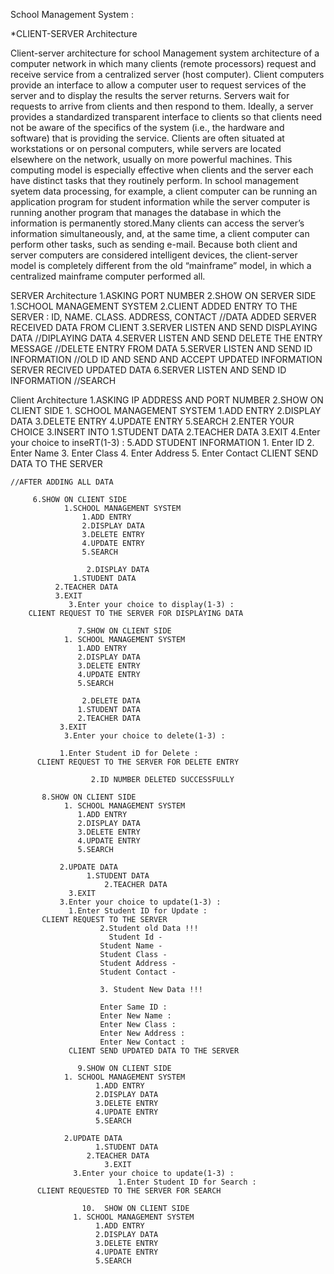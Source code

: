 School Management System :

*CLIENT-SERVER Architecture

Client-server architecture for school Management system architecture of a computer network
in which many clients (remote processors) request and receive service from a centralized
server (host computer). Client computers provide an interface to allow a computer user to
request services of the server and to display the results the server returns. Servers wait
for requests to arrive from clients and then respond to them.
Ideally, a server provides a standardized transparent interface to clients so that clients
need not be aware of the specifics of the system (i.e., the hardware and software) that
is providing the service. Clients are often situated at workstations or on personal computers,
while servers are located elsewhere on the network, usually on more powerful machines.
This computing model is especially effective when clients and the server each have distinct
tasks that they routinely perform. In school management syetem data processing, for example,
a client computer can be running an application program for student information while the
server computer is running another program that manages the database in which the information
is permanently stored.Many clients can access the server’s information simultaneously, and, at
the same time, a client computer can perform other tasks, such as sending e-mail. Because both
client and server computers are considered intelligent devices, the client-server model is
completely different from the old “mainframe” model, in which a centralized mainframe computer
performed all.


SERVER Architecture
      1.ASKING PORT NUMBER
      2.SHOW ON SERVER SIDE
          1.SCHOOL MANAGEMENT SYSTEM
          2.CLIENT ADDED ENTRY TO THE SERVER        : ID, NAME. CLASS. ADDRESS, CONTACT       //DATA ADDED
            SERVER RECEIVED DATA FROM CLIENT
          3.SERVER LISTEN AND SEND DISPLAYING DATA            //DIPLAYING DATA
          4.SERVER LISTEN AND SEND DELETE THE ENTRY MESSAGE   //DELETE ENTRY FROM DATA
          5.SERVER LISTEN AND SEND ID INFORMATION             //OLD ID AND SEND AND ACCEPT UPDATED INFORMATION
            SERVER RECIVED UPDATED DATA
          6.SERVER LISTEN AND SEND ID INFORMATION             //SEARCH


Client Architecture
   1.ASKING IP ADDRESS AND PORT NUMBER
   2.SHOW ON CLIENT SIDE
   		1. SCHOOL MANAGEMENT SYSTEM
			   1.ADD ENTRY
			   2.DISPLAY DATA
			   3.DELETE ENTRY
			   4.UPDATE ENTRY
			   5.SEARCH
	        2.ENTER YOUR CHOICE
	        3.INSERT INTO
			  1.STUDENT DATA
			  2.TEACHER DATA
			  3.EXIT
		4.Enter your choice to inseRT(1-3) :
    	        5.ADD STUDENT INFORMATION
			   1. Enter ID
			   2. Enter Name
			   3. Enter Class
			   4. Enter Address
			   5. Enter Contact
	  CLIENT SEND DATA TO THE SERVER

	//AFTER ADDING ALL DATA

		 6.SHOW ON CLIENT SIDE
	            1.SCHOOL MANAGEMENT SYSTEM
    		 	    1.ADD ENTRY
    			    2.DISPLAY DATA
    			    3.DELETE ENTRY
    			    4.UPDATE ENTRY
    			    5.SEARCH

                     2.DISPLAY DATA
		          1.STUDENT DATA
			  2.TEACHER DATA
			  3.EXIT
	             3.Enter your choice to display(1-3) :
    	CLIENT REQUEST TO THE SERVER FOR DISPLAYING DATA

                   7.SHOW ON CLIENT SIDE
    			1. SCHOOL MANAGEMENT SYSTEM
    			   1.ADD ENTRY
    			   2.DISPLAY DATA
    			   3.DELETE ENTRY
    			   4.UPDATE ENTRY
    			   5.SEARCH

	                2.DELETE DATA
		           1.STUDENT DATA
	         	   2.TEACHER DATA
			   3.EXIT
		        3.Enter your choice to delete(1-3) :

			   1.Enter Student iD for Delete :
          CLIENT REQUEST TO THE SERVER FOR DELETE ENTRY
        
	                  2.ID NUMBER DELETED SUCCESSFULLY

		   8.SHOW ON CLIENT SIDE
    			1. SCHOOL MANAGEMENT SYSTEM
    			   1.ADD ENTRY
    			   2.DISPLAY DATA
    			   3.DELETE ENTRY
    			   4.UPDATE ENTRY
    			   5.SEARCH

		       2.UPDATE DATA
		             1.STUDENT DATA
	                     2.TEACHER DATA
			     3.EXIT
		       3.Enter your choice to update(1-3) :
		         1.Enter Student ID for Update :
           CLIENT REQUEST TO THE SERVER
                        2.Student old Data !!!
                          Student Id -
          				Student Name -
          				Student Class -
          				Student Address -
          				Student Contact -

                        3. Student New Data !!!

          				Enter Same ID :
          				Enter New Name :
          				Enter New Class :
          				Enter New Address :
          				Enter New Contact :
				 CLIENT SEND UPDATED DATA TO THE SERVER

                   9.SHOW ON CLIENT SIDE
          		1. SCHOOL MANAGEMENT SYSTEM
          			   1.ADD ENTRY
          			   2.DISPLAY DATA
          			   3.DELETE ENTRY
          			   4.UPDATE ENTRY
          			   5.SEARCH

          		2.UPDATE DATA
		               1.STUDENT DATA
	           	     2.TEACHER DATA
			             3.EXIT
		          3.Enter your choice to update(1-3) :
                            1.Enter Student ID for Search :
          CLIENT REQUESTED TO THE SERVER FOR SEARCH

                    10.  SHOW ON CLIENT SIDE
           		  1. SCHOOL MANAGEMENT SYSTEM
           			   1.ADD ENTRY
           			   2.DISPLAY DATA
           			   3.DELETE ENTRY
           			   4.UPDATE ENTRY
           			   5.SEARCH

